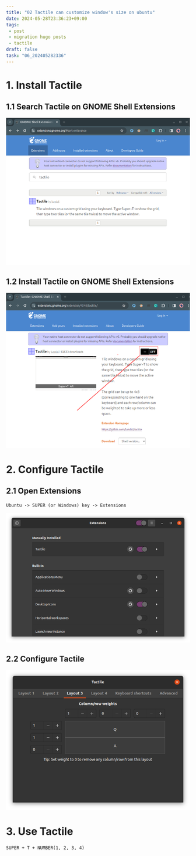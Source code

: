 ```yaml
---
title: "02 Tactile can customize window's size on ubuntu"
date: 2024-05-28T23:36:23+09:00
tags:
 - post
 - migration hugo posts
 - tactile
draft: false
task: "06_202405282336"
---
```


# 1. Install Tactile

## 1.1 Search Tactile on GNOME Shell Extensions
![02_01](02_01.png)

## 1.2 Install Tactile on GNOME Shell Extensions
![02_02](02_02.png)

# 2. Configure Tactile

## 2.1 Open Extensions
```
Ubuntu -> SUPER (or Windows) key -> Extensions  
```
![02_03](02_03.png)

## 2.2 Configure Tactile
![02_04](02_04.png)

# 3. Use Tactile
```
SUPER + T + NUMBER(1, 2, 3, 4) 
```

